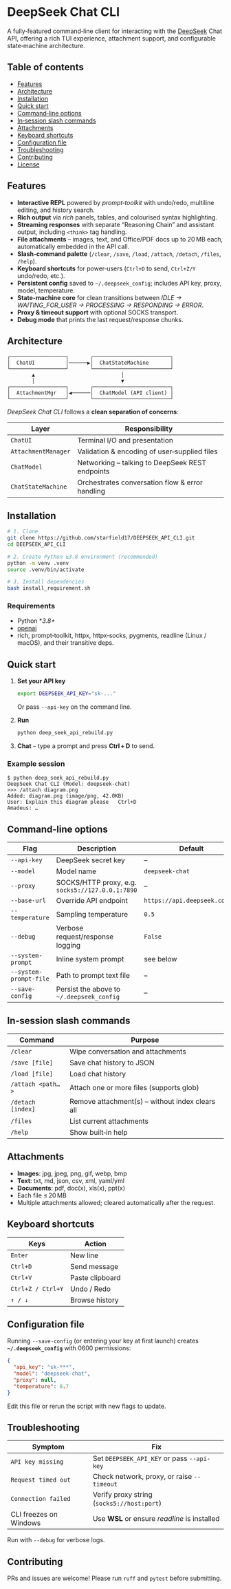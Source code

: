 # DeepSeek Chat CLI

A fully‑featured command‑line client for interacting with the [DeepSeek](https://deepseek.com) Chat API, offering a rich TUI experience, attachment support, and configurable state‑machine architecture.

## Table of contents
- [Features](#features)
- [Architecture](#architecture)
- [Installation](#installation)
- [Quick start](#quick-start)
- [Command‑line options](#command-line-options)
- [In‑session slash commands](#in-session-slash-commands)
- [Attachments](#attachments)
- [Keyboard shortcuts](#keyboard-shortcuts)
- [Configuration file](#configuration-file)
- [Troubleshooting](#troubleshooting)
- [Contributing](#contributing)
- [License](#license)

## Features

- **Interactive REPL** powered by *prompt‑toolkit* with undo/redo, multiline editing, and history search.  
- **Rich output** via *rich* panels, tables, and colourised syntax highlighting.  
- **Streaming responses** with separate “Reasoning Chain” and assistant output, including `<think>` tag handling.  
- **File attachments** – images, text, and Office/PDF docs up to 20 MB each, automatically embedded in the API call.  
- **Slash‑command palette** (`/clear`, `/save`, `/load`, `/attach`, `/detach`, `/files`, `/help`).  
- **Keyboard shortcuts** for power‑users (`Ctrl+D` to send, `Ctrl+Z/Y` undo/redo, etc.).  
- **Persistent config** saved to `~/.deepseek_config`; includes API key, proxy, model, temperature.  
- **State‑machine core** for clean transitions between *IDLE → WAITING_FOR_USER → PROCESSING → RESPONDING → ERROR*.  
- **Proxy & timeout support** with optional SOCKS transport.  
- **Debug mode** that prints the last request/response chunks.

## Architecture

```
┌──────────────────┐       ┌─────────────────────────┐
│  ChatUI          │──────▶│  ChatStateMachine       │
└──────────────────┘       └─────────────────────────┘
        ▲                            │
        │                            ▼
┌──────────────────┐       ┌─────────────────────────┐
│  AttachmentMgr   │◀──────│  ChatModel (API client) │
└──────────────────┘       └─────────────────────────┘
```

*DeepSeek Chat CLI* follows a **clean separation of concerns**:

| Layer | Responsibility |
|-------|----------------|
| `ChatUI` | Terminal I/O and presentation |
| `AttachmentManager` | Validation & encoding of user‑supplied files |
| `ChatModel` | Networking – talking to DeepSeek REST endpoints |
| `ChatStateMachine` | Orchestrates conversation flow & error handling |

## Installation

```bash
# 1. Clone
git clone https://github.com/starfield17/DEEPSEEK_API_CLI.git
cd DEEPSEEK_API_CLI

# 2. Create Python ≥3.8 environment (recommended)
python -m venv .venv
source .venv/bin/activate

# 3. Install dependencies
bash install_requirement.sh
```

### Requirements

- Python **3.8+*
- [openai](https://pypi.org/project/openai/)
- rich, prompt‑toolkit, httpx, httpx‑socks, pygments, readline (Linux / macOS), and their transitive deps.

## Quick start

1. **Set your API key**  
   ```bash
   export DEEPSEEK_API_KEY="sk‑..."
   ```
   Or pass `--api-key` on the command line.

2. **Run**  
   ```bash
   python deep_seek_api_rebuild.py
   ```

3. **Chat** – type a prompt and press **Ctrl + D** to send.

### Example session

```
$ python deep_seek_api_rebuild.py
DeepSeek Chat CLI (Model: deepseek-chat)
>>> /attach diagram.png
Added: diagram.png (image/png, 42.0KB)
User: Explain this diagram please   Ctrl+D
Amadeus: …
```

## Command‑line options

| Flag | Description | Default |
|------|-------------|---------|
| `--api-key` | DeepSeek secret key | – |
| `--model` | Model name | `deepseek-chat` |
| `--proxy` | SOCKS/HTTP proxy, e.g. `socks5://127.0.0.1:7890` | – |
| `--base-url` | Override API endpoint | `https://api.deepseek.com/v1` |
| `--temperature` | Sampling temperature | `0.5` |
| `--debug` | Verbose request/response logging | `False` |
| `--system-prompt` | Inline system prompt | see below |
| `--system-prompt-file` | Path to prompt text file | – |
| `--save-config` | Persist the above to `~/.deepseek_config` | – |

## In‑session slash commands

| Command | Purpose |
|---------|---------|
| `/clear` | Wipe conversation and attachments |
| `/save [file]` | Save chat history to JSON |
| `/load [file]` | Load chat history |
| `/attach <path…>` | Attach one or more files (supports glob) |
| `/detach [index]` | Remove attachment(s) – without index clears all |
| `/files` | List current attachments |
| `/help` | Show built‑in help |

## Attachments

- **Images**: jpg, jpeg, png, gif, webp, bmp  
- **Text**: txt, md, json, csv, xml, yaml/yml  
- **Documents**: pdf, doc(x), xls(x), ppt(x)  
- Each file ≤ 20 MB  
- Multiple attachments allowed; cleared automatically after the request.

## Keyboard shortcuts

| Keys | Action |
|------|--------|
| `Enter` | New line |
| `Ctrl+D` | Send message |
| `Ctrl+V` | Paste clipboard |
| `Ctrl+Z / Ctrl+Y` | Undo / Redo |
| `↑ / ↓` | Browse history |

## Configuration file

Running `--save-config` (or entering your key at first launch) creates **`~/.deepseek_config`** with 0600 permissions:

```json
{
  "api_key": "sk-***",
  "model": "deepseek-chat",
  "proxy": null,
  "temperature": 0.7
}
```

Edit this file or rerun the script with new flags to update.

## Troubleshooting

| Symptom | Fix |
|---------|-----|
| `API key missing` | Set `DEEPSEEK_API_KEY` or pass `--api-key` |
| `Request timed out` | Check network, proxy, or raise `--timeout` |
| `Connection failed` | Verify proxy string (`socks5://host:port`) |
| CLI freezes on Windows | Use **WSL** or ensure *readline* is installed |

Run with `--debug` for verbose logs.

## Contributing

PRs and issues are welcome! Please run `ruff` and `pytest` before submitting.
